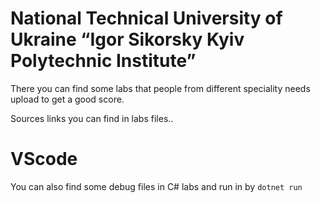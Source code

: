 # National Technical University of Ukraine “Igor Sikorsky Kyiv Polytechnic Institute”

There you can find some labs that people from different speciality needs upload to get a good score.

Sources links you can find in labs files..

# VScode
You can also find some debug files in C# labs and run in by  ```dotnet run```
